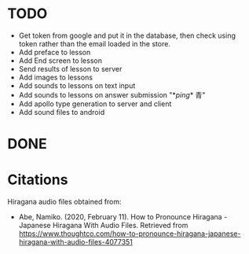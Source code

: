 # TODO

- Get token from google and put it in the database, then check using token rather than the email loaded in the store.
- Add preface to lesson
- Add End screen to lesson
- Send results of lesson to server
- Add images to lessons
- Add sounds to lessons on text input
- Add sounds to lessons on answer submission "\*_ping_\* 青"
- Add apollo type generation to server and client
- Add sound files to android

# DONE

# Citations

Hiragana audio files obtained from:

- Abe, Namiko. (2020, February 11). How to Pronounce Hiragana - Japanese Hiragana With Audio Files. Retrieved from https://www.thoughtco.com/how-to-pronounce-hiragana-japanese-hiragana-with-audio-files-4077351

